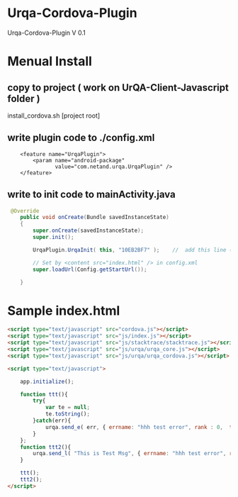 Urqa-Cordova-Plugin
===================

Urqa-Cordova-Plugin V 0.1

# Menual Install

## copy to project ( work on UrQA-Client-Javascript folder )

install_cordova.sh [project root]

## write plugin code to ./config.xml  

```
	<feature name="UrqaPlugin">
        <param name="android-package"
               value="com.netand.urqa.UrqaPlugin" />
    </feature>
```

## write to init code to mainActivity.java

```java
 @Override
    public void onCreate(Bundle savedInstanceState)
    {
        super.onCreate(savedInstanceState);
        super.init();

        UrqaPlugin.UrqaInit( this, "10EB2BF7" );	//  add this line ( second param is apikey )

        // Set by <content src="index.html" /> in config.xml
        super.loadUrl(Config.getStartUrl());

    }
```


# Sample index.html

```html
<script type="text/javascript" src="cordova.js"></script>
<script type="text/javascript" src="js/index.js"></script>
<script type="text/javascript" src="js/stacktrace/stacktrace.js"></script>
<script type="text/javascript" src="js/urqa/urqa_core.js"></script>
<script type="text/javascript" src="js/urqa/urqa_cordova.js"></script>

<script type="text/javascript">

    app.initialize();

    function ttt(){
        try{
            var te = null;
            te.toString();
        }catch(err){
            urqa.send_e( err, { errname: "hhh test error", rank : 0,  tag: "cordova" } );    
        }
    };
    function ttt2(){
        urqa.send_l( "This is Test Msg", { errname: "hhh test error", rank : 1,  tag: "cordova" }  );
    }

    ttt();
    ttt2();
</script>
```

